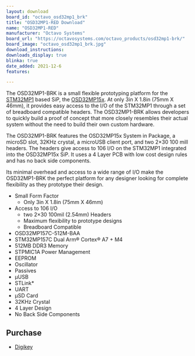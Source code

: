 ```yaml
---
layout: download
board_id: "octavo_osd32mp1_brk"
title: "OSD32MP1-RED Download"
name: "OSD32MP1-RED"
manufacturer: "Octavo Systems"
board_url: "https://octavosystems.com/octavo_products/osd32mp1-brk/"
board_image: "octavo_osd32mp1_brk.jpg"
download_instructions:
downloads_display: true
blinka: true
date_added: 2021-12-6
features:

---
```


The OSD32MP1-BRK is a small flexible prototyping platform for the [STM32MP1](https://www.st.com/en/microcontrollers-microprocessors/stm32mp1-series.html) based SiP, the [OSD32MP15x](https://octavosystems.com/octavo_products/osd32mp15x/). At only 3in X 1.8in (75mm X 46mm), it provides easy access to the I/O of the STM32MP1 through a set of breadboard compatible headers. The OSD32MP1-BRK allows developers to quickly build a proof of concept that more closely resembles their actual system without the need to build their own custom hardware.

The OSD32MP1-BRK features the OSD32MP15x System in Package, a microSD slot, 32KHz crystal, a microUSB client port, and two 2×30 100 mill headers. The headers give access to 106 I/O on the STM32MP1 integrated into the OSD32MP15x SiP. It uses a 4 Layer PCB with low cost design rules and has no back side components.

Its minimal overhead and access to a wide range of I/O make the OSD32MP1-BRK the perfect platform for any designer looking for complete flexibility as they prototype their design.

- Small Form Factor
  - Only 3in X 1.8in (75mm X 46mm)
- Access to 106 I/O
  - two 2×30 100mil (2.54mm) Headers
  - Maximum flexibility to prototype designs
  - Breadboard Compatible
-  OSD32MP157C-512M-BAA
  - STM32MP157C Dual Arm® Cortex® A7 + M4
  - 512MB DDR3 Memory
  - STPMIC1A Power Management
  - EEPROM
  - Oscillator
  - Passives
- µUSB
- STLink*
- UART
- µSD Card
- 32KHz Crystal
- 4 Layer Design
- No Back Side Components

## Purchase
* [Digikey](https://www.digikey.com/en/products/detail/octavo-systems-llc/OSD32MP1-BRK/12144788)
